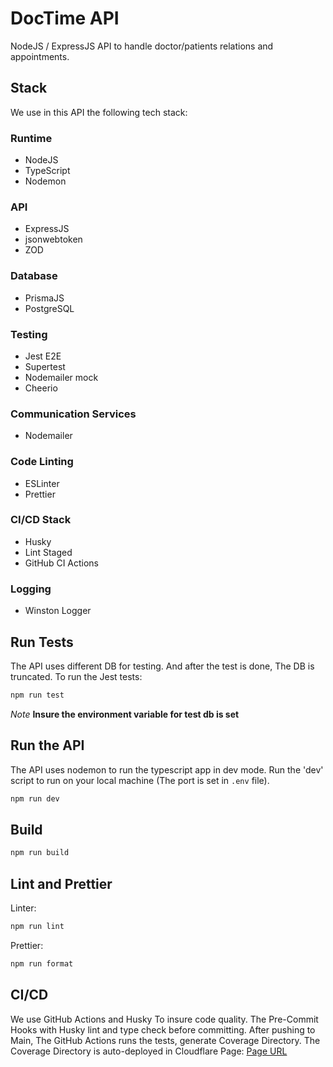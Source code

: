 # DocTime API

NodeJS / ExpressJS API to handle doctor/patients relations and appointments.

## Stack

We use in this API the following tech stack:

### Runtime

- NodeJS
- TypeScript
- Nodemon

### API

- ExpressJS
- jsonwebtoken
- ZOD

### Database

- PrismaJS
- PostgreSQL

### Testing

- Jest E2E
- Supertest
- Nodemailer mock
- Cheerio

### Communication Services

- Nodemailer

### Code Linting

- ESLinter
- Prettier

### CI/CD Stack

- Husky
- Lint Staged
- GitHub CI Actions

### Logging

- Winston Logger

## Run Tests

The API uses different DB for testing. And after the test is done, The DB is truncated.
To run the Jest tests:

```bash
npm run test
```

_Note_
**Insure the environment variable for test db is set**

## Run the API

The API uses nodemon to run the typescript app in dev mode. Run the 'dev' script to run on your local machine (The port is set in `.env` file).

```bash
npm run dev
```

## Build

```bash
npm run build
```

## Lint and Prettier

Linter:

```bash
npm run lint
```

Prettier:

```bash
npm run format
```

## CI/CD

We use GitHub Actions and Husky To insure code quality.
The Pre-Commit Hooks with Husky lint and type check before committing. After pushing to Main, The GitHub Actions runs the tests, generate Coverage Directory.
The Coverage Directory is auto-deployed in Cloudflare Page: [Page URL](https://doctime-api.pages.dev)
